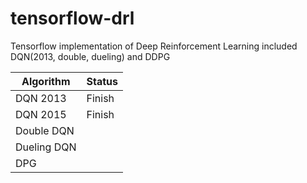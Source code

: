 # tensorflow-drl
Tensorflow implementation of Deep Reinforcement Learning included DQN(2013, double, dueling) and DDPG

| Algorithm      | Status |
|---             |---     |
| DQN 2013       | Finish |
| DQN 2015       | Finish |
| Double DQN     |        |
| Dueling DQN    |        |
| DPG            |        |

